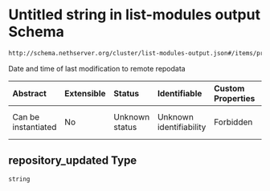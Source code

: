# Untitled string in list-modules output Schema

```txt
http://schema.nethserver.org/cluster/list-modules-output.json#/items/properties/repository_updated
```

Date and time of last modification to remote repodata

| Abstract            | Extensible | Status         | Identifiable            | Custom Properties | Additional Properties | Access Restrictions | Defined In                                                                           |
| :------------------ | :--------- | :------------- | :---------------------- | :---------------- | :-------------------- | :------------------ | :----------------------------------------------------------------------------------- |
| Can be instantiated | No         | Unknown status | Unknown identifiability | Forbidden         | Allowed               | none                | [list-modules-output.json*](cluster/list-modules-output.json "open original schema") |

## repository_updated Type

`string`
